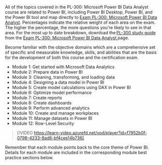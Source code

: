 

All of the topics covered in the PL-300: Microsoft Power BI Data Analyst course are related to Power BI, including Power BI Desktop, Power BI, and the Power BI tool and map directly to [Exam PL-300: Microsoft Power BI Data Analyst](https://aka.ms/PL300exam). Percentages indicate the relative weight of each area on the exam. The higher the percentage, the more questions you're likely to see in that area. For the most up to date breakdown, download the [PL-300 study guide](https://aka.ms/PL300studyguide1) from the [Exam PL-300: Microsoft Power BI Data Analyst ](https://aka.ms/PL300exam)page. 

Become familiar with the objective domains which are a comprehensive set of specific and measurable knowledge, skills, and abilities that are the basis for the development of both this course and the certification exam.  

 
- Module 1: Get started with Microsoft Data Analytics 
- Module 2: Prepare data in Power BI 
- Module 3: Cleaning, transforming, and loading data 
- Module 4: Designing a data model in Power BI 
- Module 5: Create model calculations using DAX in Power BI 
- Module 6: Optimize model performance 
- Module 7: Create reports 
- Module 8: Create dashboards 
- Module 9: Perform advanced analytics 
- Module 10: Create and manage workplaces 
- Module 11: Manage datasets in Power BI 
- Module 12: Row-Level Security 

 

> [!VIDEO https://learn-video.azurefd.net/vod/player?id=f7952b0f-0798-4233-8ad6-bf4cee14b736]

 

Remember that each module points back to the core theme of Power BI. Details for each module are included in the corresponding module best practice sections below. 
